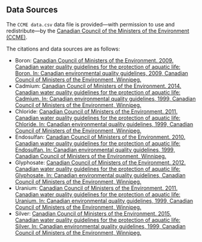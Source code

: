 ## Data Sources

The `CCME data.csv` data file is provided&mdash;with permission to use and redistribute&mdash;by the [Canadian Council of the Ministers of the Environment (CCME)](http://ceqg-rcqe.ccme.ca/en/index.html).

The citations and data sources are as follows:

- Boron: [Canadian Council of Ministers of the Environment. 2009. Canadian water quality guidelines for the protection of aquatic life: Boron. In: Canadian  environmental  quality guidelines, 2009, Canadian Council of  Ministers of the Environment, Winnipeg.](https://ccme.ca/en/chemical/16)
- Cadmium: [Canadian  Council of Ministers  of  the  Environment.  2014.  Canadian  water  quality  guidelines  for  the  protection  of  aquatic  life: Cadmium. In: Canadian environmental quality guidelines, 1999, Canadian Council of Ministers of the Environment, Winnipeg.](https://ccme.ca/en/chemical/20)
- Chloride: [Canadian Council of Ministers of the Environment. 2011. Canadian water quality guidelines for the protection of aquatic life: Chloride. In: Canadian environmental quality guidelines, 1999, Canadian Council of Ministers of the Environment, Winnipeg.](https://ccme.ca/en/chemical/28)
- Endosulfan: [Canadian Council of Ministers of the Environment. 2010. Canadian water quality guidelines for the protection of aquatic life:   Endosulfan.   In:   Canadian environmental quality guidelines, 1999, Canadian Council of Ministers of the Environment, Winnipeg.](https://ccme.ca/en/chemical/93)
- Glyphosate: [Canadian Council of Ministers of the Environment. 2012. Canadian water quality guidelines for the protection of aquatic life:  Glyphosate.  In: Canadian  environmental quality guidelines, Canadian Council of Ministers of the Environment,   Winnipeg.](https://ccme.ca/en/chemical/102)
- Uranium: [Canadian Council of Ministers of the Environment. 2011. Canadian water quality guidelines for the protection of aquatic life: Uranium. In: Canadian environmental quality guidelines, 1999, Canadian Council of Ministers of the Environment, Winnipeg.](https://ccme.ca/en/chemical/225)
- Silver: [Canadian   Council   of   Ministers   of   the   Environment.   2015.   Canadian water quality guidelines for the protection of aquatic life: Silver. In: Canadian environmental quality guidelines, 1999, Canadian Council of Ministers of the Environment, Winnipeg.](https://ccme.ca/en/chemical/198)
